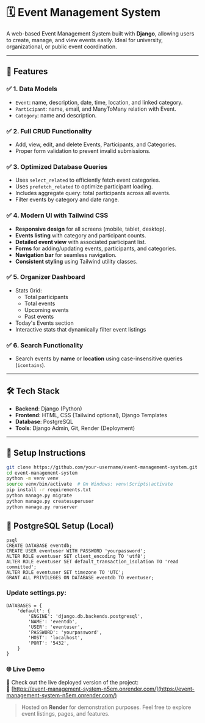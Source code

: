 # 🗓️ Event Management System

A web-based Event Management System built with **Django**, allowing users to create, manage, and view events easily. Ideal for university, organizational, or public event coordination.

---

## 🚀 Features

### ✅ 1. Data Models
- `Event`: name, description, date, time, location, and linked category.
- `Participant`: name, email, and ManyToMany relation with Event.
- `Category`: name and description.

### ✅ 2. Full CRUD Functionality
- Add, view, edit, and delete Events, Participants, and Categories.
- Proper form validation to prevent invalid submissions.

### ✅ 3. Optimized Database Queries
- Uses `select_related` to efficiently fetch event categories.
- Uses `prefetch_related` to optimize participant loading.
- Includes aggregate query: total participants across all events.
- Filter events by category and date range.

### ✅ 4. Modern UI with Tailwind CSS
- **Responsive design** for all screens (mobile, tablet, desktop).
- **Events listing** with category and participant counts.
- **Detailed event view** with associated participant list.
- **Forms** for adding/updating events, participants, and categories.
- **Navigation bar** for seamless navigation.
- **Consistent styling** using Tailwind utility classes.

### ✅ 5. Organizer Dashboard
- Stats Grid:
  - Total participants
  - Total events
  - Upcoming events
  - Past events
- Today's Events section
- Interactive stats that dynamically filter event listings

### ✅ 6. Search Functionality
- Search events by **name** or **location** using case-insensitive queries (`icontains`).


---

## 🛠️ Tech Stack

- **Backend**: Django (Python)
- **Frontend**: HTML, CSS (Tailwind optional), Django Templates
- **Database**: PostgreSQL
- **Tools**: Django Admin, Git, Render (Deployment)

---

## 🔧 Setup Instructions

```bash
git clone https://github.com/your-username/event-management-system.git
cd event-management-system
python -m venv venv
source venv/bin/activate  # On Windows: venv\Scripts\activate
pip install -r requirements.txt
python manage.py migrate
python manage.py createsuperuser
python manage.py runserver

````

## 🧩 PostgreSQL Setup (Local)

```
psql
CREATE DATABASE eventdb;
CREATE USER eventuser WITH PASSWORD 'yourpassword';
ALTER ROLE eventuser SET client_encoding TO 'utf8';
ALTER ROLE eventuser SET default_transaction_isolation TO 'read committed';
ALTER ROLE eventuser SET timezone TO 'UTC';
GRANT ALL PRIVILEGES ON DATABASE eventdb TO eventuser;

```

### Update settings.py:
```
DATABASES = {
    'default': {
        'ENGINE': 'django.db.backends.postgresql',
        'NAME': 'eventdb',
        'USER': 'eventuser',
        'PASSWORD': 'yourpassword',
        'HOST': 'localhost',
        'PORT': '5432',
    }
}

```

### 🌐 Live Demo

🚀 Check out the live deployed version of the project:  
🔗 [https://event-management-system-n5em.onrender.com/](https://event-management-system-n5em.onrender.com/)

> Hosted on **Render** for demonstration purposes. Feel free to explore event listings, pages, and features.


